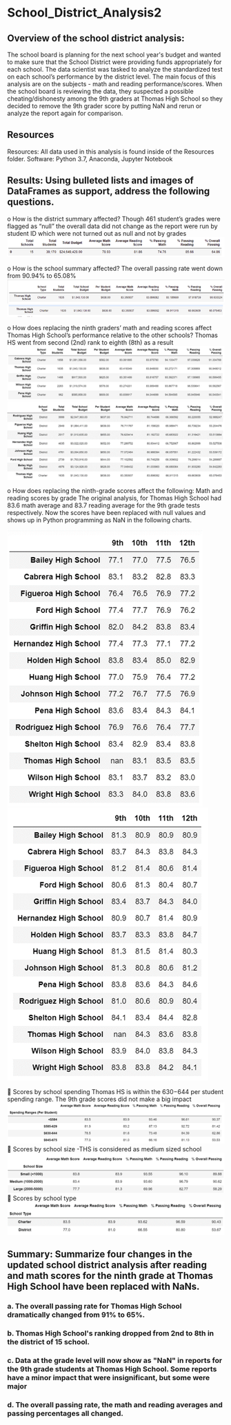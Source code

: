 # School_District_Analysis2
## Overview of the school district analysis: 
The school board is planning for the next school year's budget and wanted to make sure that the School District were providing funds appropriately for each school. The data scientist was tasked to analyze the standardized test on each school’s performance by the district level. The main focus of this analysis are on the subjects -  math and reading performance/scores. When the school board is reviewing the data, they suspected a possible cheating/dishonesty among the 9th graders at Thomas High School so they decided to remove the 9th grader score by putting NaN and rerun or analyze the report again for comparison.
## Resources
Resources: All data used in this analysis is found inside of the Resources folder.
Software: Python 3.7, Anaconda, Jupyter Notebook
## Results: Using bulleted lists and images of DataFrames as support, address the following questions.

o	How is the district summary affected? 
Though 461 student’s grades were flagged as “null” the overall data did not change as the report were run by student ID which were not turned out as null and not by grades
 !['first screenshot results'](Resources/Picture2.png)

o	How is the school summary affected? 
The overall passing rate went down from 90.94% to 65.08%
!['second screenshot results'](Resources/Picture3.png)
!['third screenshot results'](Resources/Picture1.png)

 o	How does replacing the ninth graders’ math and reading scores affect Thomas High School’s performance relative to the other schools?
Thomas HS went from second (2nd) rank to eighth (8th) as a result 
!['fourth screenshot results'](Resources/Picture4.png) 
!['fifth screenshot results'](Resources/Picture5.png) 
 
o	How does replacing the ninth-grade scores affect the following: Math and reading scores by grade
The original analysis, for  Thomas High School had 83.6 math average and 83.7 reading average for the 9th grade tests respectively. Now the scores have been replaced with null values and shows up in Python programming as NaN in the following charts.

!['sixth screenshot results'](Resources/Picture6.png) !['seven screenshot results'](Resources/Picture7.png) 
  
	Scores by school spending
Thomas HS is within the $630-$644 per student spending range. The 9th grade scores did not make a big impact 
!['eight screenshot results'](Resources/Picture8.png) 
	Scores by school size -THS is considered as medium sized school 
 !['ninth screenshot results'](Resources/Picture11.png) 
	Scores by school type
 !['tenth screenshot results'](Resources/Picture12.png) 
## Summary: Summarize four changes in the updated school district analysis after reading and math scores for the ninth grade at Thomas High School have been replaced with NaNs.
### a.	The overall passing rate for Thomas High School dramatically changed from 91% to 65%.
### b.	Thomas High School's ranking dropped from 2nd to 8th in the district of 15 school.
### c.	Data at the grade level will now show as "NaN" in reports for the 9th grade students at Thomas High School. Some reports have a minor impact that were insignificant, but some were major 
### d.	The overall passing rate, the math and reading averages and passing percentages all changed.
